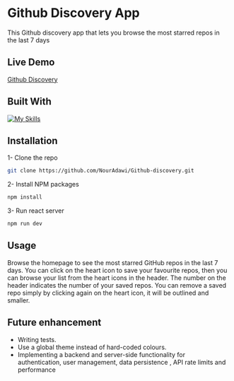 # Github Discovery App

This Github discovery app that lets you browse the most starred repos in the last 7 days
## Live Demo
[Github Discovery](github-discovery-ckmw.vercel.app)


## Built With

[![My Skills](https://skillicons.dev/icons?i=vite,typescript,mui&theme=dark)](https://skillicons.dev)

## Installation

1- Clone the repo

```bash
git clone https://github.com/NourAdawi/Github-discovery.git
```

2- Install NPM packages

```bash
npm install
```

3- Run react server

```bash
npm run dev
```

## Usage

Browse the homepage to see the most starred GitHub repos in the last 7 days. You can click on the heart icon to save your favourite repos, then you can browse your list from the heart icons in the header.
The number on the header indicates the number of your saved repos.
You can remove a saved repo simply by clicking again on the heart icon, it will be outlined and smaller.

## Future enhancement 

- Writing tests.
- Use a global theme instead of hard-coded colours.
- Implementing a backend and server-side functionality for authentication, user management, data persistence , API rate limits and performance 
